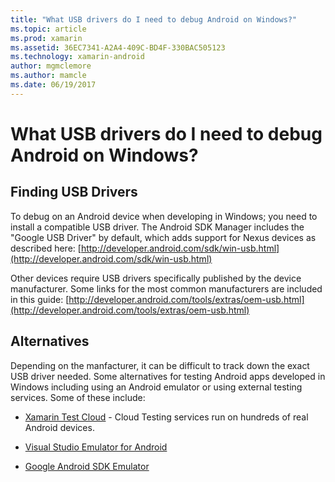 ```yaml
---
title: "What USB drivers do I need to debug Android on Windows?"
ms.topic: article
ms.prod: xamarin
ms.assetid: 36EC7341-A2A4-409C-BD4F-330BAC505123
ms.technology: xamarin-android
author: mgmclemore
ms.author: mamcle
ms.date: 06/19/2017
---
```


# What USB drivers do I need to debug Android on Windows?

## Finding USB Drivers

To debug on an Android device when developing in Windows; you need to
install a compatible USB driver. The Android SDK Manager includes the
"Google USB Driver" by default, which adds support for Nexus devices as
described here:
[http://developer.android.com/sdk/win-usb.html](http://developer.android.com/sdk/win-usb.html)

Other devices require USB drivers specifically published by the device
manufacturer. Some links for the most common manufacturers are included
in this guide:
[http://developer.android.com/tools/extras/oem-usb.html](http://developer.android.com/tools/extras/oem-usb.html)

## Alternatives

Depending on the manfacturer, it can be difficult to track down the
exact USB driver needed. Some alternatives for testing Android apps
developed in Windows including using an Android emulator or using
external testing services. Some of these include:

- [Xamarin Test Cloud](https://xamarin.com/test-cloud) - Cloud Testing services run on hundreds of real Android devices.

- [Visual Studio Emulator for Android](https://www.visualstudio.com/en-us/features/msft-android-emulator-vs.aspx)

- [Google Android SDK Emulator](~/android/deploy-test/debugging/android-sdk-emulator/index.md)

